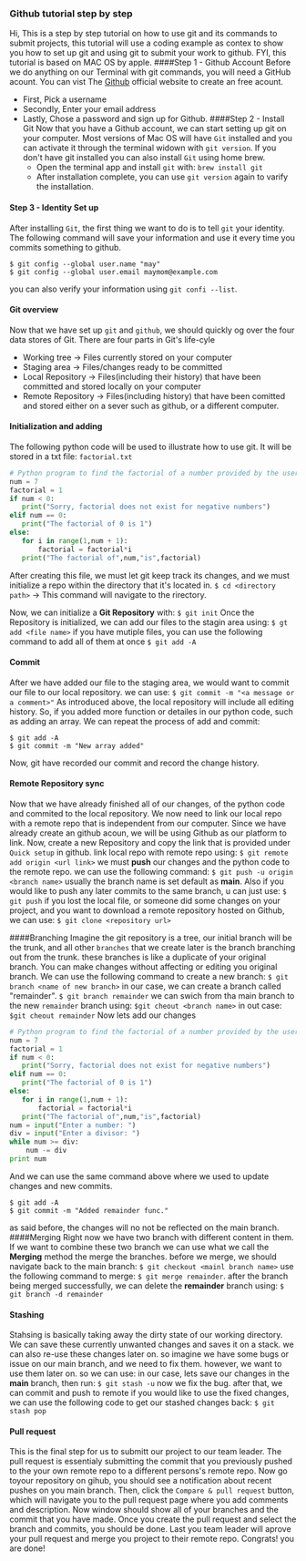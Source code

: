 ### Github tutorial step by step

Hi, This is a step by step tutorial on how to use git and its commands to submit projects, this tutorial will use a coding example as contex to show you how to set up git and using git to submit your work to github. FYI, this tutorial is based on MAC OS by apple.
####Step 1 - Github Account 
Before we do anything on our Terminal with git commands, you will need a GitHub acount. 
You can vist The [Github](https://github.com/) official website to create an free acount. 
- First, Pick a username 
- Secondly, Enter your email address 
- Lastly, Chose a password and sign up for Github. 
####Step 2 - Install Git
Now that you have a Github account, we can start setting up git on your computer. Most versions of Mac OS will have `Git` installed and you can activate it through the terminal widown with `git version`.
If you don't have git installed you can also install `Git` using home brew. 
    - Open the terminal app and install `git` with: `brew install git`
    - After installation complete, you can use `git version` again to varify the installation.
#### Step 3 - Identity Set up 
After installing `Git`, the first thing we want to do is to tell `git` your identity.  The following command will save your information and use it every time you commits something to github. 
```
$ git config --global user.name "may"
$ git config --global user.email maymom@example.com
```
you can also verify your information using `git confi --list`.
#### Git overview 
Now that we have set up `git` and `github`, we should quickly og over the four data stores of Git. There are four parts in Git's life-cyle 
- Working tree -> Files currently stored on your computer
- Staging area -> Files/changes ready to be committed 
- Local Repository -> Files(including their history) that have been committed and stored locally on your computer 
- Remote Repository -> Files(including history) that have been comitted and stored either on a sever such as github, or a different computer. 
#### Initialization and adding 
The following python code will be used to illustrate how to use git. It will be stored in a txt file: `factorial.txt`
```Python
# Python program to find the factorial of a number provided by the user.
num = 7
factorial = 1
if num < 0:
   print("Sorry, factorial does not exist for negative numbers")
elif num == 0:
   print("The factorial of 0 is 1")
else:
   for i in range(1,num + 1):
       factorial = factorial*i
   print("The factorial of",num,"is",factorial)
```
After creating this file, we must let git keep track its changes, and we must initialize a repo within the directory that it's located in. 
`$ cd <directory path>` -> This command will navigate to the rirectory. 

Now, we can initialize a **Git Repository** with:
`$ git init`
Once the Repository is initialized, we can add our files to the stagin area using:
`$ gt add <file name>`
if you have mutiple files, you can use the following command to add all of them at once
`$ git add -A`
#### Commit 
After we have added our file to the staging area, we would want to commit our file to our local repository. 
we can use:
`$ git commit -m "<a message or a comment>"`
As introduced above, the local repository will include all editing history. So, if you added more function or detailes in our python code, such as adding an array. We can repeat the process of add and commit:
```
$ git add -A
$ git commit -m "New array added"
```
Now, git have recorded our commit and record the change history. 
#### Remote Repository sync
Now that we have already finished all of our changes, of the python code and commited to the local repository. We now need to link our local repo with a remote repo that is independent from our computer. Since we have already create an github acoun, we will be using Github as our platform to link. Now, create a new Repository and copy the link that is provided under `Quick setup` in github. 
link local repo with remote repo using:
`$ git remote add origin <url link>`
we must **push** our changes and the python code to the remote repo. we can use the following command:
`$ git push -u origin <branch name>`
usually the branch name is set default as **main**. Also if you would like to push any later commits to the same branch, u can just use:
`$ git push`
if you lost the local file, or someone did some changes on your project, and you want to download a remote repository hosted on Github, we can use:
`$ git clone <repository url>`

####Branching 
Imagine the git repository is a tree, our initial branch will be the trunk, and all other `branches` that we create later is the branch branching out from the trunk. these branches is like a duplicate of your original branch. You can make changes without affecting or editing you original branch. 
We can use the following command to create a new branch:
`$ git branch <name of new branch>`
in our case, we can create a branch called "remainder".
`$ git branch remainder`
we can swich from tha main branch to the new `remainder` branch using:
`$git cheout <branch name>`
in out case:
`$git cheout remainder`
Now lets add our changes 
```Python
# Python program to find the factorial of a number provided by the user. it can also check the remainder for you
num = 7
factorial = 1
if num < 0:
   print("Sorry, factorial does not exist for negative numbers")
elif num == 0:
   print("The factorial of 0 is 1")
else:
   for i in range(1,num + 1):
       factorial = factorial*i
   print("The factorial of",num,"is",factorial)
num = input("Enter a number: ")
div = input("Enter a divisor: ")
while num >= div:
    num -= div
print num
```
And we can use the same command above where we used to update changes and new commits. 
```
$ git add -A
$ git commit -m "Added remainder func."
```
as said before, the changes will no not be reflected on the main branch. 
####Merging 
Right now we have two branch with different content in them. If we want to combine these two branch we can use what we call the **Merging** method the merge the branches. 
before we merge, we should navigate back to the main branch:
`$ git checkout <mainl branch name>`
use the following command to merge:
`$ git merge remainder`. 
after the branch being merged successfully, we can delete the **remainder** branch using:
`$ git branch -d remainder`
#### Stashing
Stahsing is basically taking away the dirty state of our working directory. We can save these currently unwanted changes and saves it on a stack. we can also re-use these changes later on.
so imagine we have some bugs or issue on our main branch, and we need to fix them. however, we want to use them later on. so we can use:
in our case, lets save our changes in the **main** branch, then run:
`$ git stash -u`
now we fix the bug. after that, we can commit and push to remote 
if you would like to use the fixed changes, we can use the following code to get our stashed changes back:
`$ git stash pop`
#### Pull request
This is the final step for us to submitt our project to our team leader. 
The pull request is essentialy submitting the commit that you previously pushed to the your own remote repo to a different persons's remote repo. 
Now go toyour repository on gihub, you should see a notification about recent pushes on you main branch. Then, click the `Compare & pull request` button, which will navigate you to the pull request page where you add comments and description. 
Now window should show all of your branches and the commit that you have made. Once you create the pull request and select the branch and commits, you should be done. Last you team leader will aprove your pull request and merge you project to their remote repo. 
Congrats! you are done!



